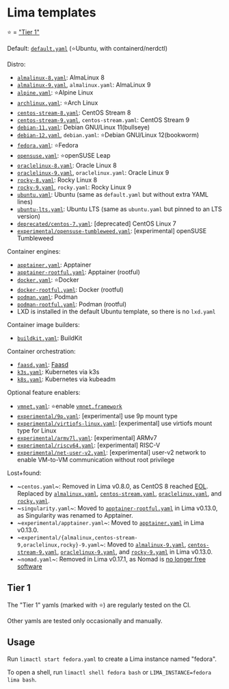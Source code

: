 # Lima templates

⭐ = ["Tier 1"](#tier-1)

Default: [`default.yaml`](./default.yaml) (⭐Ubuntu, with containerd/nerdctl)

Distro:
- [`almalinux-8.yaml`](./almalinux-8.yaml): AlmaLinux 8
- [`almalinux-9.yaml`](./almalinux-9.yaml), `almalinux.yaml`: AlmaLinux 9
- [`alpine.yaml`](./alpine.yaml): ⭐Alpine Linux
- [`archlinux.yaml`](./archlinux.yaml): ⭐Arch Linux
- [`centos-stream-8.yaml`](./centos-stream-8.yaml): CentOS Stream 8
- [`centos-stream-9.yaml`](./centos-stream-9.yaml), `centos-stream.yaml`: CentOS Stream 9
- [`debian-11.yaml`](./debian-11.yaml): Debian GNU/Linux 11(bullseye)
- [`debian-12.yaml`](./debian-12.yaml), `debian.yaml`: ⭐Debian GNU/Linux 12(bookworm)
- [`fedora.yaml`](./fedora.yaml): ⭐Fedora
- [`opensuse.yaml`](./opensuse.yaml): ⭐openSUSE Leap
- [`oraclelinux-8.yaml`](./oraclelinux-8.yaml): Oracle Linux 8
- [`oraclelinux-9.yaml`](./oraclelinux-9.yaml), `oraclelinux.yaml`: Oracle Linux 9
- [`rocky-8.yaml`](./rocky-8.yaml): Rocky Linux 8
- [`rocky-9.yaml`](./rocky-9.yaml), `rocky.yaml`: Rocky Linux 9
- [`ubuntu.yaml`](./ubuntu.yaml): Ubuntu (same as `default.yaml` but without extra YAML lines)
- [`ubuntu-lts.yaml`](./ubuntu-lts.yaml): Ubuntu LTS (same as `ubuntu.yaml` but pinned to an LTS version)
- [`deprecated/centos-7.yaml`](./deprecated/centos-7.yaml): [deprecated] CentOS Linux 7
- [`experimental/opensuse-tumbleweed.yaml`](experimental/opensuse-tumbleweed.yaml): [experimental] openSUSE Tumbleweed

Container engines:
- [`apptainer.yaml`](./apptainer.yaml): Apptainer
- [`apptainer-rootful.yaml`](./apptainer-rootful.yaml): Apptainer (rootful)
- [`docker.yaml`](./docker.yaml): ⭐Docker
- [`docker-rootful.yaml`](./docker-rootful.yaml): Docker (rootful)
- [`podman.yaml`](./podman.yaml): Podman
- [`podman-rootful.yaml`](./podman-rootful.yaml): Podman (rootful)
- LXD is installed in the default Ubuntu template, so there is no `lxd.yaml`

Container image builders:
- [`buildkit.yaml`](./buildkit.yaml): BuildKit

Container orchestration:
- [`faasd.yaml`](./faasd.yaml): [Faasd](https://docs.openfaas.com/deployment/faasd/)
- [`k3s.yaml`](./k3s.yaml): Kubernetes via k3s
- [`k8s.yaml`](./k8s.yaml): Kubernetes via kubeadm

Optional feature enablers:
- [`vmnet.yaml`](./vmnet.yaml): ⭐enable [`vmnet.framework`](../docs/network.md)
- [`experimental/9p.yaml`](experimental/9p.yaml): [experimental] use 9p mount type
- [`experimental/virtiofs-linux.yaml`](experimental/9p.yaml): [experimental] use virtiofs mount type for Linux
- [`experimental/armv7l.yaml`](experimental/armv7l.yaml): [experimental] ARMv7
- [`experimental/riscv64.yaml`](experimental/riscv64.yaml): [experimental] RISC-V
- [`experimental/net-user-v2.yaml`](experimental/net-user-v2.yaml): [experimental] user-v2 network
  to enable VM-to-VM communication without root privilege

Lost+found:
- ~`centos.yaml`~: Removed in Lima v0.8.0, as CentOS 8 reached [EOL](https://www.centos.org/centos-linux-eol/).
  Replaced by [`almalinux.yaml`](./almalinux.yaml), [`centos-stream.yaml`](./centos-stream.yaml), [`oraclelinux.yaml`](./oraclelinux.yaml),
  and [`rocky.yaml`](./rocky.yaml).
- ~`singularity.yaml`~: Moved to [`apptainer-rootful.yaml`](./apptainer-rootful.yaml) in Lima v0.13.0, as Singularity was renamed to Apptainer.
- ~`experimental/apptainer.yaml`~: Moved to [`apptainer.yaml`](./apptainer.yaml) in Lima v0.13.0.
- ~`experimental/{almalinux,centos-stream-9,oraclelinux,rocky}-9.yaml`~: Moved to [`almalinux-9.yaml`](./almalinux.yaml), [`centos-stream-9.yaml`](./centos-stream-9.yaml),
  [`oraclelinux-9.yaml`](./oraclelinux-9.yaml), and [`rocky-9.yaml`](./rocky-9.yaml) in Lima v0.13.0.
- ~`nomad.yaml`~: Removed in Lima v0.17.1, as Nomad is [no longer free software](https://github.com/hashicorp/nomad/commit/b3e30b1dfa185d9437a25830522da47b91f78816)

## Tier 1

The "Tier 1" yamls (marked with ⭐) are regularly tested on the CI.

Other yamls are tested only occasionally and manually.

## Usage
Run `limactl start fedora.yaml` to create a Lima instance named "fedora".

To open a shell, run `limactl shell fedora bash` or `LIMA_INSTANCE=fedora lima bash`.
